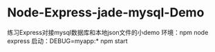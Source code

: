 # Node-Express-jade-mysql-Demo
练习Express对接mysql数据库和本地json文件的小demo
环境：npm node express 
启动：DEBUG=myapp:* npm start
